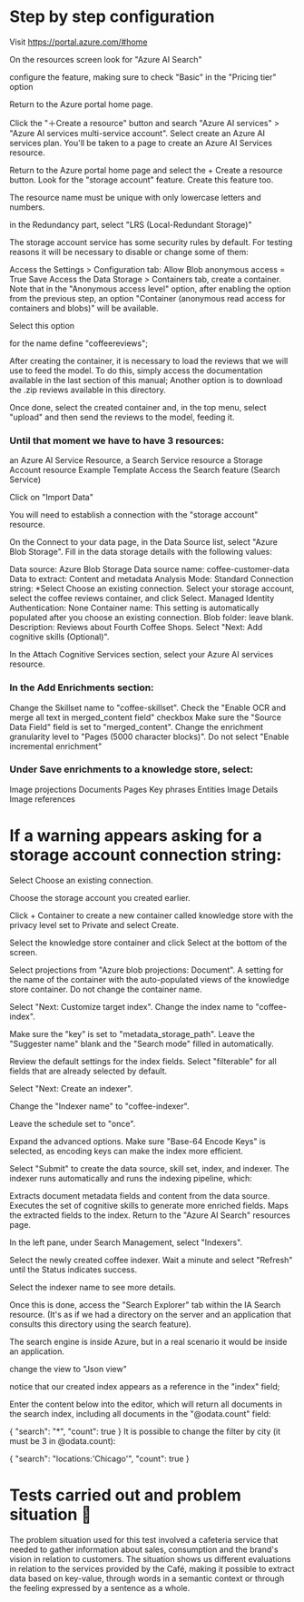 # Step by step configuration

Visit https://portal.azure.com/#home

On the resources screen look for "Azure AI Search"

configure the feature, making sure to check "Basic" in the "Pricing tier" option

Return to the Azure portal home page.

Click the "＋Create a resource" button and search "Azure AI services" > "Azure AI services multi-service account". Select create an Azure AI services plan. You'll be taken to a page to create an Azure AI Services resource.

Return to the Azure portal home page and select the + Create a resource button. Look for the "storage account" feature. Create this feature too.

The resource name must be unique with only lowercase letters and numbers.

in the Redundancy part, select "LRS (Local-Redundant Storage)"

The storage account service has some security rules by default. For testing reasons it will be necessary to disable or change some of them:

Access the Settings > Configuration tab:
Allow Blob anonymous access = True
Save
Access the Data Storage > Containers tab, create a container. Note that in the "Anonymous access level" option, after enabling the option from the previous step, an option "Container (anonymous read access for containers and blobs)" will be available.

Select this option

for the name define "coffeereviews";

After creating the container, it is necessary to load the reviews that we will use to feed the model. To do this, simply access the documentation available in the last section of this manual; Another option is to download the .zip reviews available in this directory.

Once done, select the created container and, in the top menu, select "upload" and then send the reviews to the model, feeding it.

### Until that moment we have to have 3 resources:

an Azure AI Service Resource,
a Search Service resource
a Storage Account resource
Example Template
Access the Search feature (Search Service)

Click on "Import Data"

You will need to establish a connection with the "storage account" resource.

On the Connect to your data page, in the Data Source list, select "Azure Blob Storage". Fill in the data storage details with the following values:

Data source: Azure Blob Storage
Data source name: coffee-customer-data
Data to extract: Content and metadata
Analysis Mode: Standard
Connection string: *Select Choose an existing connection. Select your storage account, select the coffee reviews container, and click Select.
Managed Identity Authentication: None
Container name: This setting is automatically populated after you choose an existing connection.
Blob folder: leave blank.
Description: Reviews about Fourth Coffee Shops.
Select "Next: Add cognitive skills (Optional)".

In the Attach Cognitive Services section, select your Azure AI services resource.

### In the Add Enrichments section:
Change the Skillset name to "coffee-skillset".
Check the "Enable OCR and merge all text in merged_content field" checkbox
Make sure the "Source Data Field" field is set to "merged_content".
Change the enrichment granularity level to "Pages (5000 character blocks)".
Do not select "Enable incremental enrichment"

### Under Save enrichments to a knowledge store, select:
Image projections
Documents
Pages
Key phrases
Entities
Image Details
Image references
# If a warning appears asking for a storage account connection string:

Select Choose an existing connection.

Choose the storage account you created earlier.

Click + Container to create a new container called knowledge store with the privacy level set to Private and select Create.

Select the knowledge store container and click Select at the bottom of the screen.

Select projections from "Azure blob projections: Document". A setting for the name of the container with the auto-populated views of the knowledge store container. Do not change the container name.

Select "Next: Customize target index". Change the index name to "coffee-index".

Make sure the "key" is set to "metadata_storage_path". Leave the "Suggester name" blank and the "Search mode" filled in automatically.

Review the default settings for the index fields. Select "filterable" for all fields that are already selected by default.

Select "Next: Create an indexer".

Change the "Indexer name" to "coffee-indexer".

Leave the schedule set to "once".

Expand the advanced options. Make sure "Base-64 Encode Keys" is selected, as encoding keys can make the index more efficient.

Select "Submit" to create the data source, skill set, index, and indexer. The indexer runs automatically and runs the indexing pipeline, which:

Extracts document metadata fields and content from the data source.
Executes the set of cognitive skills to generate more enriched fields.
Maps the extracted fields to the index.
Return to the "Azure AI Search" resources page.

In the left pane, under Search Management, select "Indexers".

Select the newly created coffee indexer. Wait a minute and select "Refresh" until the Status indicates success.

Select the indexer name to see more details.

Once this is done, access the "Search Explorer" tab within the IA Search resource. (It's as if we had a directory on the server and an application that consults this directory using the search feature).

The search engine is inside Azure, but in a real scenario it would be inside an application.

change the view to "Json view"

notice that our created index appears as a reference in the "index" field;

Enter the content below into the editor, which will return all documents in the search index, including all documents in the "@odata.count" field:

{
   "search": "*",
   "count": true
}
It is possible to change the filter by city (it must be 3 in @odata.count):

{
  "search": "locations:'Chicago'",
  "count": true
}
# Tests carried out and problem situation 🧭
The problem situation used for this test involved a cafeteria service that needed to gather information about sales, consumption and the brand's vision in relation to customers.
The situation shows us different evaluations in relation to the services provided by the Café, making it possible to extract data based on key-value, through words in a semantic context or through the feeling expressed by a sentence as a whole.
